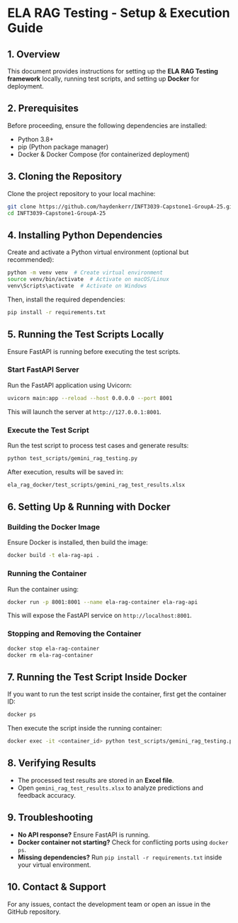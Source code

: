 # **ELA RAG Testing - Setup & Execution Guide**

## **1. Overview**
This document provides instructions for setting up the **ELA RAG Testing framework** locally, running test scripts, and setting up **Docker** for deployment.

## **2. Prerequisites**
Before proceeding, ensure the following dependencies are installed:
- Python 3.8+
- pip (Python package manager)
- Docker & Docker Compose (for containerized deployment)

## **3. Cloning the Repository**
Clone the project repository to your local machine:
```bash
git clone https://github.com/haydenkerr/INFT3039-Capstone1-GroupA-25.git
cd INFT3039-Capstone1-GroupA-25
```

## **4. Installing Python Dependencies**
Create and activate a Python virtual environment (optional but recommended):
```bash
python -m venv venv  # Create virtual environment
source venv/bin/activate  # Activate on macOS/Linux
venv\Scripts\activate  # Activate on Windows
```
Then, install the required dependencies:
```bash
pip install -r requirements.txt
```

## **5. Running the Test Scripts Locally**
Ensure FastAPI is running before executing the test scripts.

### **Start FastAPI Server**
Run the FastAPI application using Uvicorn:
```bash
uvicorn main:app --reload --host 0.0.0.0 --port 8001
```
This will launch the server at `http://127.0.0.1:8001`.

### **Execute the Test Script**
Run the test script to process test cases and generate results:
```bash
python test_scripts/gemini_rag_testing.py
```
After execution, results will be saved in:
```bash
ela_rag_docker/test_scripts/gemini_rag_test_results.xlsx
```

## **6. Setting Up & Running with Docker**

### **Building the Docker Image**
Ensure Docker is installed, then build the image:
```bash
docker build -t ela-rag-api .
```

### **Running the Container**
Run the container using:
```bash
docker run -p 8001:8001 --name ela-rag-container ela-rag-api
```
This will expose the FastAPI service on `http://localhost:8001`.

### **Stopping and Removing the Container**
```bash
docker stop ela-rag-container
docker rm ela-rag-container
```

## **7. Running the Test Script Inside Docker**
If you want to run the test script inside the container, first get the container ID:
```bash
docker ps
```
Then execute the script inside the running container:
```bash
docker exec -it <container_id> python test_scripts/gemini_rag_testing.py
```

## **8. Verifying Results**
- The processed test results are stored in an **Excel file**.
- Open `gemini_rag_test_results.xlsx` to analyze predictions and feedback accuracy.

## **9. Troubleshooting**
- **No API response?** Ensure FastAPI is running.
- **Docker container not starting?** Check for conflicting ports using `docker ps`.
- **Missing dependencies?** Run `pip install -r requirements.txt` inside your virtual environment.

## **10. Contact & Support**
For any issues, contact the development team or open an issue in the GitHub repository.

